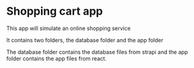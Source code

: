 # Shopping cart app

This app will simulate an online shopping service

It contains two folders, the database folder and the app folder

The database folder contains the database files from strapi and the app folder contains the app files from react.

